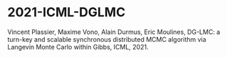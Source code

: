 # 2021-ICML-DGLMC
Vincent Plassier, Maxime Vono, Alain Durmus, Eric Moulines,  DG-LMC: a turn-key and scalable synchronous distributed MCMC algorithm via Langevin Monte Carlo within Gibbs, ICML, 2021.
